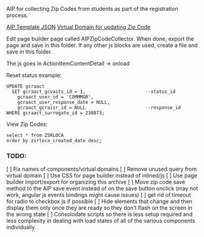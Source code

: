 AIP for collecting Zip Codes from students as part of the registration process.

[AIP Template JSON](pages.AIPZipCodeCollector.json)
[Virtual Domain for updating Zip Code](virtualDomains.AIPStuStudentLocationTestJohn.json)

Edit page builder page called AIPZipCodeCollector. When done, export the page and save in this folder. If any other js blocks are used, create a file and save in this folder.

The js goes in ActionItemContentDetail -> onload

Reset status example:

    UPDATE gcraact
      SET gcraact_gcvasts_id = 1,                      --status_id
        gcraact_user_id = 'COMMMGR',
        gcraact_user_response_date = NULL,
        gcraact_gcraisr_id = NULL                      --response_id
    WHERE gcraact_surrogate_id = 230873;

View Zip Codes:

    select * from ZSRLOCA
    order by zsrloca_created_date desc;


### TODO:

[ ] Fix names of components/virtual domains
[ ] Remove unused query from virtual domain
[ ] Use CSS for page builder instead of inlined/js
[ ] Use page builder import/export for organizing this archive
[ ] Move zip code save method to the AIP save event instead of on the save button onclick (may not work, angular js events bindings might cause issues)
[ ] get rid of timeout for radio to checkbox js if possible
[ ] Hide elements that change and then display them only once they are ready so they don't flash on the screen in the wrong state
[ ] Consolodate scripts so there is less setup required and less complexity in dealing with load states of all of the various components individually.
